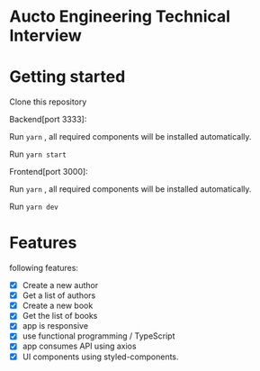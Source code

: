 # Aucto Engineering Technical Interview

# Getting started

Clone this repository

Backend[port 3333]:

Run `yarn` , all required components will be installed automatically.

Run `yarn start`

Frontend[port 3000]:

Run `yarn` , all required components will be installed automatically.

Run `yarn dev`

# Features
following features:

- [x] Create a new author
- [x] Get a list of authors
- [x] Create a new book
- [x] Get the list of books
- [x] app is responsive
- [x] use functional programming / TypeScript
- [x] app consumes API using axios
- [x] UI components using styled-components.

